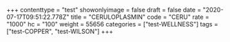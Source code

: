+++
contenttype = "test"
showonlyimage = false
draft = false
date = "2020-07-17T09:51:22.778Z"
title = "CERULOPLASMIN"
code = "CERU"
rate = "1000"
hc = "100"
weight = 55656
categories = ["test-WELLNESS"]
tags = ["test-COPPER", "test-WILSON"]
+++

